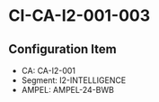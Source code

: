 # CI-CA-I2-001-003

## Configuration Item
- CA: CA-I2-001
- Segment: I2-INTELLIGENCE
- AMPEL: AMPEL-24-BWB
